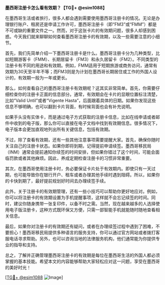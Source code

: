 **墨西哥注册卡怎么看有效期？【TG💪+ @esim1088】**

在墨西哥生活或者旅行，很多人都会遇到需要使用墨西哥注册卡的情况。无论是办理银行账户、租房还是申请工作许可，墨西哥注册卡（即“FM3”或“FMM”）都是不可或缺的重要文件之一。然而，对于这张卡片的有效期问题，很多人却感到困惑。今天我们就来聊聊如何查看墨西哥注册卡的有效期，以及一些需要注意的小细节。

首先，我们先简单介绍一下墨西哥注册卡是什么。墨西哥注册卡分为几种类型，比如短期游客卡（FMM）、长期居留卡（FM3）和永久居留卡（FM2）。不同类型的注册卡有不同的用途和有效期。例如，FMM适用于短期旅游或商务访问，通常有效期为30天至半年不等；而FM3则是为计划在墨西哥长期居住或工作的外国人设计的，有效期一般为一年或更长。

那么，如何查看自己的墨西哥注册卡有效期呢？这其实非常简单。首先，你需要仔细检查你的注册卡正面的信息部分。通常，有效期会在卡片的显眼位置标注清楚，比如“Valid Until”或者“Vigente Hasta”，后面跟着具体的日期。如果你发现这些信息不够明确，也可以翻到卡片背面，有时候背面也会有补充说明。

如果手头没有实体卡，而是通过电子方式获取的注册卡信息，比如在线申请或者邮件中收到的电子版，那么你可以直接在电子文档中找到有效期信息。很多情况下，电子版本会更加直观地列出所有关键信息，包括有效期。

不过，除了查看有效期，还有一些其他注意事项需要提醒大家。首先，确保你随时关注自己的注册卡状态。如果你即将到期，记得提前申请续签。墨西哥移民局（INM）通常会提前通知你续签的时间安排，但如果你错过了这个时间，可能会面临罚款或者其他麻烦。因此，养成定期检查注册卡的习惯非常重要。

其次，在墨西哥使用注册卡时，务必要保证卡片处于有效期内。即使只有一天过期，也可能导致你在银行开户、租车或者办理其他手续时遇到阻碍。所以，如果你的卡快到期了，最好提前规划好时间去办理续签手续。

此外，关于注册卡的有效期管理，还有一些小技巧可以帮助你更好地应对。例如，你可以将注册卡的有效期设置为手机提醒事项，这样就不会忘记续签的时间。同时，建议你随身携带一张复印件，以备不时之需。当然，现在越来越多的人选择使用电子版注册卡，这种方式既环保又方便，只需一部智能手机就能随时随地查看相关信息。

最后，如果你对注册卡的有效期还有疑问，或者在办理续签过程中遇到了困难，不要担心！墨西哥移民局提供多种语言的服务支持，你可以通过官方网站或者拨打客服电话寻求帮助。另外，也可以咨询当地的法律服务机构，他们通常能为你提供专业的指导和支持。

总之，了解并正确管理墨西哥注册卡的有效期是每位在墨西哥生活的外国人都必须掌握的基本技能。希望本文的内容能够帮助大家轻松应对这一问题，享受在墨西哥的美好时光！

[[TG💪+ @esim1088](https://t.me/s/esim1088) ![Image](https://i.postimg.cc/4NQfJmqS/Snipaste-2025-05-13-00-14-12.png)]